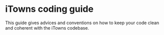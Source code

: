 # iTowns coding guide

This guide gives advices and conventions on how to keep your code clean and coherent with the iTowns codebase.
